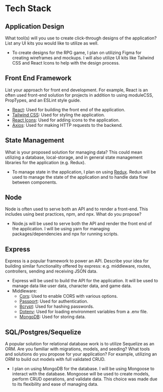 # Tech Stack

## Application Design

What tool(s) will you use to create click-through designs of the application? List any UI kits you would like to utilize as well.

- To create designs for the RPG game, I plan on utilizing Figma for creating wireframes and mockups. I will also utilize UI kits like Tailwind CSS and React Icons to help with the design process.
## Front End Framework

List your approach for front end development. For example, React is an often used front-end solution for projects in addition to using moduleCSS, PropTypes, and an ESLint style guide.

 - [React](https://reactjs.org/): Used for building the front end of the application.
 - [Tailwind CSS](https://tailwindcss.com/): Used for styling the application.
 - [React Icons](https://react-icons.github.io/react-icons/): Used for adding icons to the application.
 - [Axios](https://axios-http.com/): Used for making HTTP requests to the backend.


## State Management

What is your proposed solution for managing data? This could mean utilizing a database, local-storage, and in general state management libraries for the application (e.g. Redux).

- To manage state in the application, I plan on using [Redux](https://redux.js.org/). Redux will be used to manage the state of the application and to handle data flow between components.

## Node

Node is often used to serve both an API and to render a front-end. This includes using best practices, npm, and npx. What do you propose?

- Node.js will be used to serve both the API and render the front end of the application. I will be using yarn for managing packages/dependencies and npx for running scripts.


## Express

Express is a popular framework to power an API. Describe your idea for building similar functionality offered by express: e.g. middleware, routes, controllers, sending and receiving JSON data.

- Express will be used to build the API for the application. It will be used to manage data like user data, character data, and game data.
- Middleware:
  - [Cors](https://www.npmjs.com/package/cors): Used to enable CORS with various options.
  - [Passport](http://www.passportjs.org/): Used for authentication.
  - [Bcrypt](https://www.npmjs.com/package/bcrypt): Used for hashing passwords.
  - [Dotenv](https://www.npmjs.com/package/dotenv): Used for loading environment variables from a .env file.
  - [MongoDB](https://www.mongodb.com/): Used for storing data.


## SQL/Postgres/Sequelize

A popular solution for relational database work is to utilize Sequelize as an ORM. Are you familiar with migrations, models, and seeding? What tools and solutions do you propose for your application? For example, utilizing an ORM to build out models with full validated CRUD.

- I plan on using MongoDB for the database. I will be using Mongoose to interact with the database. Mongoose will be used to create models, perform CRUD operations, and validate data. This choice was made due to its flexibility and ease of managing data.
